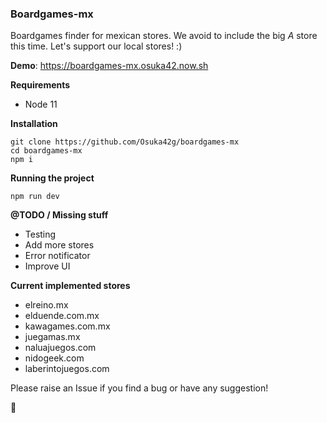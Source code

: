 ### Boardgames-mx

Boardgames finder for mexican stores. We avoid to include the big _A_ store this time. Let's support our local stores! :)

__Demo__: https://boardgames-mx.osuka42.now.sh

__Requirements__
- Node 11

__Installation__
```
git clone https://github.com/Osuka42g/boardgames-mx
cd boardgames-mx
npm i
```

__Running the project__
```
npm run dev
```

__@TODO / Missing stuff__
- Testing
- Add more stores
- Error notificator
- Improve UI


__Current implemented stores__
- elreino.mx
- elduende.com.mx
- kawagames.com.mx
- juegamas.mx
- naluajuegos.com
- nidogeek.com
- laberintojuegos.com


Please raise an Issue if you find a bug or have any suggestion!

🍻
